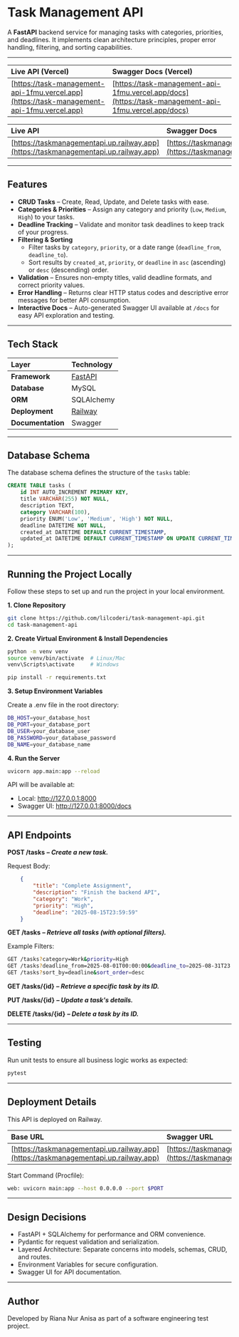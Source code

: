 # Task Management API

A **FastAPI** backend service for managing tasks with categories, priorities, and deadlines. It implements clean architecture principles, proper error handling, filtering, and sorting capabilities.

---


| **Live API (Vercel)** | **Swagger Docs (Vercel)** |
| :------------------------------------------------ | :--------------------------------------------------- |
| [https://task-management-api-1fmu.vercel.app](https://task-management-api-1fmu.vercel.app) | [https://task-management-api-1fmu.vercel.app/docs](https://task-management-api-1fmu.vercel.app/docs) |

| **Live API** | **Swagger Docs** |
| :------------------------------------------------ | :--------------------------------------------------- |
| [https://taskmanagementapi.up.railway.app](https://taskmanagementapi.up.railway.app) | [https://taskmanagementapi.up.railway.app/docs](https://taskmanagementapi.up.railway.app/docs) |

---

## Features

* **CRUD Tasks** – Create, Read, Update, and Delete tasks with ease.
* **Categories & Priorities** – Assign any category and priority (`Low`, `Medium`, `High`) to your tasks.
* **Deadline Tracking** – Validate and monitor task deadlines to keep track of your progress.
* **Filtering & Sorting**
    * Filter tasks by `category`, `priority`, or a date range (`deadline_from`, `deadline_to`).
    * Sort results by `created_at`, `priority`, or `deadline` in `asc` (ascending) or `desc` (descending) order.
* **Validation** – Ensures non-empty titles, valid deadline formats, and correct priority values.
* **Error Handling** – Returns clear HTTP status codes and descriptive error messages for better API consumption.
* **Interactive Docs** – Auto-generated Swagger UI available at `/docs` for easy API exploration and testing.

---

## Tech Stack

| Layer           | Technology                           |
| :-------------- | :----------------------------------- |
| **Framework** | [FastAPI](https://fastapi.tiangolo.com/) |
| **Database** | MySQL                                |
| **ORM** | SQLAlchemy                           |
| **Deployment** | [Railway](https://railway.app/)      |
| **Documentation** | Swagger                |

---

## Database Schema

The database schema defines the structure of the `tasks` table:

```sql
CREATE TABLE tasks (
    id INT AUTO_INCREMENT PRIMARY KEY,
    title VARCHAR(255) NOT NULL,
    description TEXT,
    category VARCHAR(100),
    priority ENUM('Low', 'Medium', 'High') NOT NULL,
    deadline DATETIME NOT NULL,
    created_at DATETIME DEFAULT CURRENT_TIMESTAMP,
    updated_at DATETIME DEFAULT CURRENT_TIMESTAMP ON UPDATE CURRENT_TIMESTAMP
);
```

---

## Running the Project Locally

Follow these steps to set up and run the project in your local environment.

**1. Clone Repository**
```bash
git clone https://github.com/lilcoderi/task-management-api.git
cd task-management-api
```

**2. Create Virtual Environment & Install Dependencies**
```bash
python -m venv venv
source venv/bin/activate  # Linux/Mac
venv\Scripts\activate     # Windows

pip install -r requirements.txt
```

**3. Setup Environment Variables**

Create a .env file in the root directory:

```bash
DB_HOST=your_database_host
DB_PORT=your_database_port
DB_USER=your_database_user
DB_PASSWORD=your_database_password
DB_NAME=your_database_name
```

**4. Run the Server**
```bash
uvicorn app.main:app --reload
```
API will be available at:
* Local: http://127.0.0.1:8000
* Swagger UI: http://127.0.0.1:8000/docs

---

## API Endpoints

**POST /tasks**
***– Create a new task.***

Request Body:
```json
    {
        "title": "Complete Assignment",
        "description": "Finish the backend API",
        "category": "Work",
        "priority": "High",
        "deadline": "2025-08-15T23:59:59"
    }
```

**GET /tasks**
***– Retrieve all tasks (with optional filters).***

Example Filters:
```bash
GET /tasks?category=Work&priority=High
GET /tasks?deadline_from=2025-08-01T00:00:00&deadline_to=2025-08-31T23:59:59
GET /tasks?sort_by=deadline&sort_order=desc
```

**GET /tasks/{id}**
***– Retrieve a specific task by its ID.***

**PUT /tasks/{id}**
***– Update a task's details.***

**DELETE /tasks/{id}**
***– Delete a task by its ID.***

---

## Testing

Run unit tests to ensure all business logic works as expected:
```bash
pytest
```

---

## Deployment Details

This API is deployed on Railway.

| **Base URL** | **Swagger URL** |
| :------------------------------------------------ | :--------------------------------------------------- |
| [https://taskmanagementapi.up.railway.app](https://taskmanagementapi.up.railway.app) | [https://taskmanagementapi.up.railway.app/docs](https://taskmanagementapi.up.railway.app/docs) |

Start Command (Procfile):
```bash
web: uvicorn main:app --host 0.0.0.0 --port $PORT
```

---

## Design Decisions

* FastAPI + SQLAlchemy for performance and ORM convenience.
* Pydantic for request validation and serialization.
* Layered Architecture: Separate concerns into models, schemas, CRUD, and routes.
* Environment Variables for secure configuration.
* Swagger UI for API documentation.

---

## Author

Developed by Riana Nur Anisa as part of a software engineering test project.